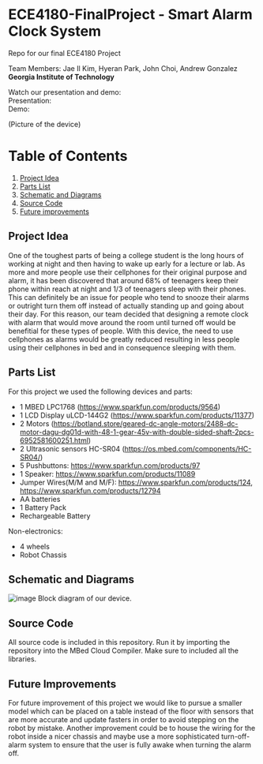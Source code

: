# ECE4180-FinalProject - Smart Alarm Clock System
Repo for our final ECE4180 Project

Team Members: Jae Il Kim, Hyeran Park, John Choi, Andrew Gonzalez <br>
**Georgia Institute of Technology**

Watch our presentation and demo: <br>
Presentation: <br>
Demo: <br>

(Picture of the device)

# Table of Contents
1. [Project Idea](#projectidea)
2. [Parts List](#partslist)
3. [Schematic and Diagrams](#schematic)
4. [Source Code](#source)
5. [Future improvements](#future)


## Project Idea <a name="projectidea">
  One of the toughest parts of being a college student is the long hours of working at night and then having to wake up early for a lecture or lab. As more and more people use their cellphones for their original purpose and alarm, it has been discovered that around 68% of teenagers keep their phone within reach at night and 1/3 of teenagers sleep with their phones. This can definitely be an issue for people who tend to snooze their alarms or outright turn them off instead of actually standing up and going about their day. For this reason, our team decided that designing a remote clock with alarm that would move around the room until turned off would be benefitial for these types of people. With this device, the need to use cellphones as alarms would be greatly reduced resulting in less people using their cellphones in bed and in consequence sleeping with them. 
  
## Parts List <a name="partslist">
  For this project we used the following devices and parts:
  - 1 MBED LPC1768 (https://www.sparkfun.com/products/9564)
  - 1 LCD Display uLCD-144G2 (https://www.sparkfun.com/products/11377)
  - 2 Motors (https://botland.store/geared-dc-angle-motors/2488-dc-motor-dagu-dg01d-with-48-1-gear-45v-with-double-sided-shaft-2pcs-6952581600251.html)
  - 2 Ultrasonic sensors HC-SR04 (https://os.mbed.com/components/HC-SR04/)
  - 5 Pushbuttons: https://www.sparkfun.com/products/97
  - 1 Speaker: https://www.sparkfun.com/products/11089
  - Jumper Wires(M/M and M/F): https://www.sparkfun.com/products/124, https://www.sparkfun.com/products/12794
  - AA batteries
  - 1 Battery Pack
  - Rechargeable Battery
  
  Non-electronics:
  - 4 wheels
  - Robot Chassis
  
## Schematic and Diagrams <a name="schematic">
  ![image](https://user-images.githubusercontent.com/40806367/165845296-69773d58-57de-499d-97f1-3765606e5e70.png)
Block diagram of our device.
  
## Source Code <a name="source">
  All source code is included in this repository. Run it by importing the repository into the MBed Cloud Compiler. Make sure to included all the libraries.
## Future Improvements <a name="future">
  For future improvement of this project we would like to pursue a smaller model which can be placed on a table instead of the floor with sensors that are more accurate and update fasters in order to avoid stepping on the robot by mistake. Another improvement could be to house the wiring for the robot inside a nicer chassis and maybe use a more sophisticated turn-off-alarm system to ensure that the user is fully awake when turning the alarm off. 
